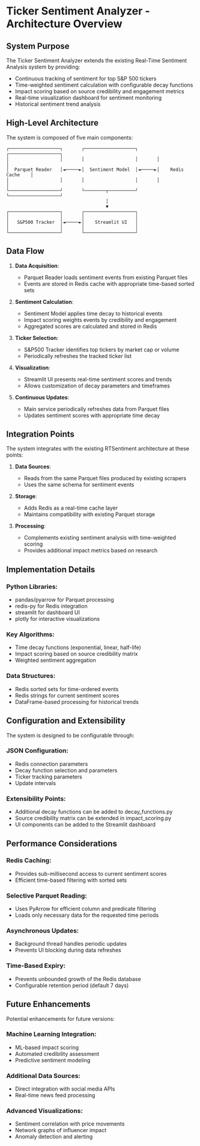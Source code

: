 # Ticker Sentiment Analyzer - Architecture Overview

## System Purpose

The Ticker Sentiment Analyzer extends the existing Real-Time Sentiment Analysis system by providing:

- Continuous tracking of sentiment for top S&P 500 tickers
- Time-weighted sentiment calculation with configurable decay functions
- Impact scoring based on source credibility and engagement metrics
- Real-time visualization dashboard for sentiment monitoring
- Historical sentiment trend analysis

## High-Level Architecture

The system is composed of five main components:

```
┌───────────────────┐       ┌───────────────────┐       ┌───────────────────┐
│                   │       │                   │       │                   │
│  Parquet Reader   │◄─────►│  Sentiment Model  │◄─────►│    Redis Cache    │
│                   │       │                   │       │                   │
└───────────────────┘       └────────┬──────────┘       └───────────────────┘
                                     │
                                     ▼
┌───────────────────┐       ┌───────────────────┐
│                   │       │                   │
│   S&P500 Tracker  │◄─────►│    Streamlit UI   │
│                   │       │                   │
└───────────────────┘       └───────────────────┘
```

## Data Flow

1. **Data Acquisition**:
   - Parquet Reader loads sentiment events from existing Parquet files
   - Events are stored in Redis cache with appropriate time-based sorted sets

2. **Sentiment Calculation**:
   - Sentiment Model applies time decay to historical events
   - Impact scoring weights events by credibility and engagement
   - Aggregated scores are calculated and stored in Redis

3. **Ticker Selection**:
   - S&P500 Tracker identifies top tickers by market cap or volume
   - Periodically refreshes the tracked ticker list

4. **Visualization**:
   - Streamlit UI presents real-time sentiment scores and trends
   - Allows customization of decay parameters and timeframes

5. **Continuous Updates**:
   - Main service periodically refreshes data from Parquet files
   - Updates sentiment scores with appropriate time decay

## Integration Points

The system integrates with the existing RTSentiment architecture at these points:

1. **Data Sources**:
   - Reads from the same Parquet files produced by existing scrapers
   - Uses the same schema for sentiment events

2. **Storage**:
   - Adds Redis as a real-time cache layer
   - Maintains compatibility with existing Parquet storage

3. **Processing**:
   - Complements existing sentiment analysis with time-weighted scoring
   - Provides additional impact metrics based on research

## Implementation Details

### Python Libraries:
- pandas/pyarrow for Parquet processing
- redis-py for Redis integration
- streamlit for dashboard UI
- plotly for interactive visualizations

### Key Algorithms:
- Time decay functions (exponential, linear, half-life)
- Impact scoring based on source credibility matrix
- Weighted sentiment aggregation

### Data Structures:
- Redis sorted sets for time-ordered events
- Redis strings for current sentiment scores
- DataFrame-based processing for historical trends

## Configuration and Extensibility

The system is designed to be configurable through:

### JSON Configuration:
- Redis connection parameters
- Decay function selection and parameters
- Ticker tracking parameters
- Update intervals

### Extensibility Points:
- Additional decay functions can be added to decay_functions.py
- Source credibility matrix can be extended in impact_scoring.py
- UI components can be added to the Streamlit dashboard

## Performance Considerations

### Redis Caching:
- Provides sub-millisecond access to current sentiment scores
- Efficient time-based filtering with sorted sets

### Selective Parquet Reading:
- Uses PyArrow for efficient column and predicate filtering
- Loads only necessary data for the requested time periods

### Asynchronous Updates:
- Background thread handles periodic updates
- Prevents UI blocking during data refreshes

### Time-Based Expiry:
- Prevents unbounded growth of the Redis database
- Configurable retention period (default 7 days)

## Future Enhancements

Potential enhancements for future versions:

### Machine Learning Integration:
- ML-based impact scoring
- Automated credibility assessment
- Predictive sentiment modeling

### Additional Data Sources:
- Direct integration with social media APIs
- Real-time news feed processing

### Advanced Visualizations:
- Sentiment correlation with price movements
- Network graphs of influencer impact
- Anomaly detection and alerting